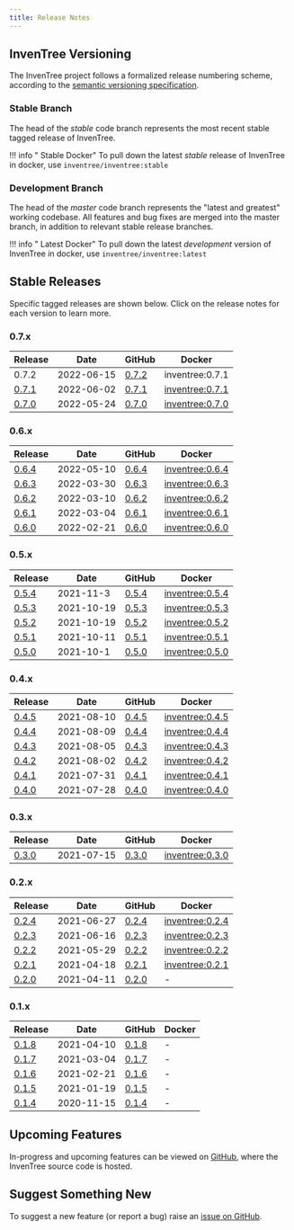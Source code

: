```yaml
---
title: Release Notes
---
```


## InvenTree Versioning

The InvenTree project follows a formalized release numbering scheme, according to the [semantic versioning specification](https://semver.org/).

### Stable Branch

The head of the *stable* code branch represents the most recent stable tagged release of InvenTree. 

!!! info "<span class='fab fa-docker'></span> Stable Docker"
    To pull down the latest *stable* release of InvenTree in docker, use `inventree/inventree:stable`

### Development Branch

The head of the *master* code branch represents the "latest and greatest" working codebase. All features and bug fixes are merged into the master branch, in addition to relevant stable release branches.

!!! info "<span class='fab fa-docker'></span> Latest Docker"
    To pull down the latest *development* version of InvenTree in docker, use `inventree/inventree:latest`

## Stable Releases

Specific tagged releases are shown below. Click on the release notes for each version to learn more.

### 0.7.x
| <span class='fas fa-clipboard-list'></span> Release | <span class='fas fa-calendar-alt'></span> Date | <span class='fab fa-github'></span> GitHub | <span class='fab fa-docker'></span> Docker |
| --- | --- | --- | --- |
| 0.7.2 | 2022-06-15 | [0.7.2](https://github.com/inventree/InvenTree/releases/tag/0.7.2) | inventree:0.7.1 |
| [0.7.1](./0.7.1.md) | 2022-06-02 | [0.7.1](https://github.com/inventree/InvenTree/releases/tag/0.7.1) | [inventree:0.7.1](https://hub.docker.com/layers/inventree/inventree/inventree/0.7.1/images/sha256-5da112efd1aa43d2e22df7053e6344e884d094aaddcf6401f0ccbaac245e61da?context=explore) |
| [0.7.0](./0.7.0.md) | 2022-05-24 | [0.7.0](https://github.com/inventree/InvenTree/releases/tag/0.7.0) | [inventree:0.7.0](https://hub.docker.com/layers/inventree/inventree/inventree/0.7.0/images/sha256-b15d2970e1577cc8e2429487636f07576912cec8d3c7ee0227c3e51711f0042a?context=explore) |


### 0.6.x
| <span class='fas fa-clipboard-list'></span> Release | <span class='fas fa-calendar-alt'></span> Date | <span class='fab fa-github'></span> GitHub | <span class='fab fa-docker'></span> Docker |
| --- | --- | --- | --- |
| [0.6.4](./0.6.4.md) | 2022-05-10 | [0.6.4](https://github.com/inventree/InvenTree/releases/tag/0.6.4) | [inventree:0.6.4](https://hub.docker.com/layers/inventree/inventree/inventree/0.6.4/images/sha256-9b89052490e6b43edc541f2a0856397db85742749fa8f2a262a0654b0532f7a9?context=explore) |
| [0.6.3](./0.6.3.md) | 2022-03-30 | [0.6.3](https://github.com/inventree/InvenTree/releases/tag/0.6.3) | [inventree:0.6.3](https://hub.docker.com/layers/inventree/inventree/inventree/0.6.3/images/sha256-dc583301371686a30c919a25dd68e5101ea9ecb8cb63dde617fa8b2c44c27ff6?context=explore) |
| [0.6.2](./0.6.2.md) | 2022-03-10 | [0.6.2](https://github.com/inventree/InvenTree/releases/tag/0.6.2) | [inventree:0.6.2](https://hub.docker.com/layers/inventree/inventree/0.6.2/images/sha256-09e8a4a95285906b4d1d5dbd2274f56595f0b402c296d59eca2c8534c0242257?context=explore) |
| [0.6.1](./0.6.1.md) | 2022-03-04 | [0.6.1](https://github.com/inventree/InvenTree/releases/tag/0.6.1) | [inventree:0.6.1](https://hub.docker.com/layers/inventree/inventree/0.6.1/images/sha256-7586a9feaa50e2928742ea4b0a6441505984b196105a7f84b70b845d42e4af75?context=explore) |
| [0.6.0](./0.6.0.md) | 2022-02-21 | [0.6.0](https://github.com/inventree/InvenTree/releases/tag/0.6.0) | [inventree:0.6.0](https://hub.docker.com/layers/inventree/inventree/0.6.0/images/sha256-7f4d936d8647ee107a04752f13265687c580c89d5afdd4565e7073f2c32b357a?context=explore) |

### 0.5.x

| <span class='fas fa-clipboard-list'></span> Release | <span class='fas fa-calendar-alt'></span> Date | <span class='fab fa-github'></span> GitHub | <span class='fab fa-docker'></span> Docker |
| --- | --- | --- | --- |
| [0.5.4](./0.5.4.md) | 2021-11-3 | [0.5.4](https://github.com/inventree/InvenTree/releases/tag/0.5.4) | [inventree:0.5.4](https://hub.docker.com/layers/inventree/inventree/0.5.4/images/sha256-35512b55ea1f78a802c915d3ea920bb8e1ef0c8f3f1b68ec1941d2a6a1141bd3?context=explore) |
| [0.5.3](./0.5.3.md) | 2021-10-19 | [0.5.3](https://github.com/inventree/InvenTree/releases/tag/0.5.3) | [inventree:0.5.3](https://hub.docker.com/layers/inventree/inventree/0.5.3/images/sha256-ecdfbd2906241b2495cee3c5acc12bdec5ed66b2d32ab146dbc2b71131a73a7a?context=explore) |
| [0.5.2](./0.5.2.md) | 2021-10-19 | [0.5.2](https://github.com/inventree/InvenTree/releases/tag/0.5.2) | [inventree:0.5.2](https://hub.docker.com/layers/inventree/inventree/0.5.2/images/sha256-ff4f435df894c5aa5ea18ee7f3637e81a29ed356ed82dba70ecbd28da3e3d965?context=explore) |
| [0.5.1](./0.5.1.md) | 2021-10-11 | [0.5.1](https://github.com/inventree/InvenTree/releases/tag/0.5.1) | [inventree:0.5.1](https://hub.docker.com/layers/inventree/inventree/0.5.1/images/sha256-3dbfb2e1bc73a0ff2bf537b56f7151c98097923cf77f5313a2a914586ab75973?context=explore) |
| [0.5.0](./0.5.0.md) | 2021-10-1 | [0.5.0](https://github.com/inventree/InvenTree/releases/tag/0.5.0) | [inventree:0.5.0](https://hub.docker.com/layers/inventree/inventree/0.5.0/images/sha256-eed8b5df1512d4f1f8596d782d894f8e582c0978d0109020da3ee852bb9326ee?context=explore) |

### 0.4.x

| <span class='fas fa-clipboard-list'></span> Release | <span class='fas fa-calendar-alt'></span> Date | <span class='fab fa-github'></span> GitHub | <span class='fab fa-docker'></span> Docker |
| --- | --- | --- | --- |
| [0.4.5](./0.4.5.md) | 2021-08-10 | [0.4.5](https://github.com/inventree/InvenTree/releases/tag/0.4.5) | [inventree:0.4.5](https://hub.docker.com/layers/inventree/inventree/0.4.5/images/sha256-87c84512b31b9a5a0810c79fcb9a9f4515395d0c610619017e41d28b52946eaa?context=explore) |
| [0.4.4](./0.4.4.md) | 2021-08-09 | [0.4.4](https://github.com/inventree/InvenTree/releases/tag/0.4.4) | [inventree:0.4.4](https://hub.docker.com/layers/inventree/inventree/0.4.4/images/sha256-adf5f8515a1a1f8b35404e1bb634ef31572baf9472fd5e6920327953c822e477?context=explore) |
| [0.4.3](./0.4.3.md) | 2021-08-05 | [0.4.3](https://github.com/inventree/InvenTree/releases/tag/0.4.3) | [inventree:0.4.3](https://hub.docker.com/layers/inventree/inventree/0.4.3/images/sha256-441af7821e59c1f96e012fe3060497aa8da9d085701513d1eab3a45c42297fc8?context=explore) |
| [0.4.2](./0.4.2.md) | 2021-08-02 | [0.4.2](https://github.com/inventree/InvenTree/releases/tag/0.4.2) | [inventree:0.4.2](https://hub.docker.com/layers/inventree/inventree/0.4.2/images/sha256-987c656ec21cc8f8dc1c1d74d5443368161b6ef27cb823edcbcddd5aa28ccf6c?context=explore) |
| [0.4.1](./0.4.1.md) | 2021-07-31 | [0.4.1](https://github.com/inventree/InvenTree/releases/tag/0.4.1) | [inventree:0.4.1](https://hub.docker.com/layers/inventree/inventree/0.4.1/images/sha256-fa0560d4b1fa99c5e49f8d1b1f78893ef0361db7a05f92aed08d1a405fe715c4?context=explore) |
| [0.4.0](./0.4.0.md) | 2021-07-28 | [0.4.0](https://github.com/inventree/InvenTree/releases/tag/0.4.0) | [inventree:0.4.0](https://hub.docker.com/layers/inventree/inventree/0.4.0/images/sha256-475cbd226b4a2ac2a23106e33d84497642b1e373a9d7521e6773c1ea4d0b32c9?context=explore) |

### 0.3.x

| <span class='fas fa-clipboard-list'></span> Release | <span class='fas fa-calendar-alt'></span> Date | <span class='fab fa-github'></span> GitHub | <span class='fab fa-docker'></span> Docker |
| --- | --- | --- | --- |
| [0.3.0](./0.3.0.md) | 2021-07-15 | [0.3.0](https://github.com/inventree/InvenTree/releases/tag/0.3.0) | [inventree:0.3.0](https://hub.docker.com/layers/inventree/inventree/0.3.0/images/sha256-b442a236fbc4b91e1e5fdbba2a080655e30447422aaa2e32cd6053571900b2c3?context=explore) |

### 0.2.x

| <span class='fas fa-clipboard-list'></span> Release | <span class='fas fa-calendar-alt'></span> Date | <span class='fab fa-github'></span> GitHub | <span class='fab fa-docker'></span> Docker |
| --- | --- | --- | --- |
| [0.2.4](./0.2.4.md) | 2021-06-27 | [0.2.4](https://github.com/inventree/InvenTree/releases/tag/0.2.4) | [inventree:0.2.4](https://hub.docker.com/layers/inventree/inventree/0.2.4/images/sha256-a7a9f860d4ef47cda83ca79edc147a6b7d4c86860cd92d37e5e4fc5bec95da82?context=explore) |
| [0.2.3](./0.2.3.md) | 2021-06-16 | [0.2.3](https://github.com/inventree/InvenTree/releases/tag/0.2.3) | [inventree:0.2.3](https://hub.docker.com/layers/inventree/inventree/0.2.3/images/sha256-527c78eb7e32cbf67f82ba5226f9a9486c1de58c03057c7c9edc7626f6127f02?context=explore) |
| [0.2.2](./0.2.2.md) | 2021-05-29 | [0.2.2](https://github.com/inventree/InvenTree/releases/tag/0.2.2) | [inventree:0.2.2](https://hub.docker.com/layers/inventree/inventree/0.2.2/images/sha256-cd6f13de516ceae53dbe9e4d1ff014a040f71f5651e7099e9299f2e678a51209?context=explore) |
| [0.2.1](./0.2.1.md) | 2021-04-18 | [0.2.1](https://github.com/inventree/InvenTree/releases/tag/0.2.1) | [inventree:0.2.1](https://hub.docker.com/layers/inventree/inventree/0.2.1/images/sha256-ea6932dd19864df2a7918f244ec5e5b3eeb06d2c9e4892bdcc7d4b491721b4e6?context=explore) |
| [0.2.0](./0.2.0.md) | 2021-04-11 | [0.2.0](https://github.com/inventree/InvenTree/releases/tag/0.2.0) | - |

### 0.1.x

| <span class='fas fa-clipboard-list'></span> Release | <span class='fas fa-calendar-alt'></span> Date | <span class='fab fa-github'></span> GitHub | <span class='fab fa-docker'></span> Docker |
| --- | --- | --- | --- |
| [0.1.8](./0.1.8.md) | 2021-04-10 | [0.1.8](https://github.com/inventree/InvenTree/releases/tag/0.1.8) | - |
| [0.1.7](./0.1.7.md) | 2021-03-04 | [0.1.7](https://github.com/inventree/InvenTree/releases/tag/0.1.7) | - |
| [0.1.6](./0.1.6.md) | 2021-02-21 | [0.1.6](https://github.com/inventree/InvenTree/releases/tag/0.1.6) | - |
| [0.1.5](./0.1.5.md) | 2021-01-19 | [0.1.5](https://github.com/inventree/InvenTree/releases/tag/0.1.5) | - |
| [0.1.4](./0.1.4.md) | 2020-11-15 | [0.1.4](https://github.com/inventree/InvenTree/releases/tag/0.1.4) | - |

## Upcoming Features

In-progress and upcoming features can be viewed on [GitHub](https://github.com/inventree/inventree/pulls), where the InvenTree source code is hosted.

## Suggest Something New

To suggest a new feature (or report a bug) raise an [issue on GitHub](https://github.com/inventree/inventree/issues).

